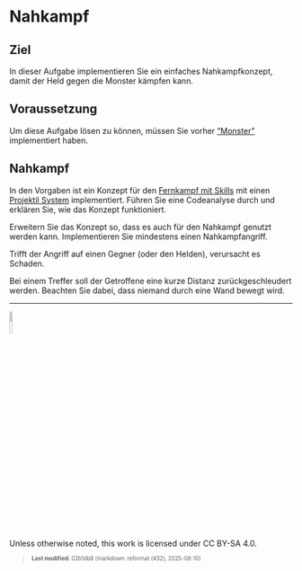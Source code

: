# Nahkampf

## Ziel

In dieser Aufgabe implementieren Sie ein einfaches Nahkampfkonzept,
damit der Held gegen die Monster kämpfen kann.

## Voraussetzung

Um diese Aufgabe lösen zu können, müssen Sie vorher
[“Monster”](tasknpc-monster.md) implementiert haben.

## Nahkampf

In den Vorgaben ist ein Konzept für den [Fernkampf mit
Skills](https://github.com/Dungeon-CampusMinden/Dungeon/tree/master/dungeon/src/contrib/utils/components/skill)
mit einen [Projektil
System](https://github.com/Dungeon-CampusMinden/Dungeon/blob/master/dungeon/src/contrib/systems/ProjectileSystem.java)
implementiert. Führen Sie eine Codeanalyse durch und erklären Sie, wie
das Konzept funktioniert.

Erweitern Sie das Konzept so, dass es auch für den Nahkampf genutzt
werden kann. Implementieren Sie mindestens einen Nahkampfangriff.

Trifft der Angriff auf einen Gegner (oder den Helden), verursacht es
Schaden.

Bei einem Treffer soll der Getroffene eine kurze Distanz
zurückgeschleudert werden. Beachten Sie dabei, dass niemand durch eine
Wand bewegt wird.

------------------------------------------------------------------------

<img src="https://licensebuttons.net/l/by-sa/4.0/88x31.png" width="10%">

Unless otherwise noted, this work is licensed under CC BY-SA 4.0.

<blockquote><p><sup><sub><strong>Last modified:</strong> 02b1db8 (markdown: reformat (#32), 2025-08-10)<br></sub></sup></p></blockquote>
